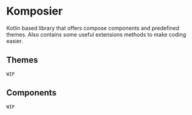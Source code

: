 # Komposier
Kotlin based library that offers compose components and predefined themes. Also contains some useful extensions methods to 
make coding easier.

## Themes
    WIP

## Components
    WIP